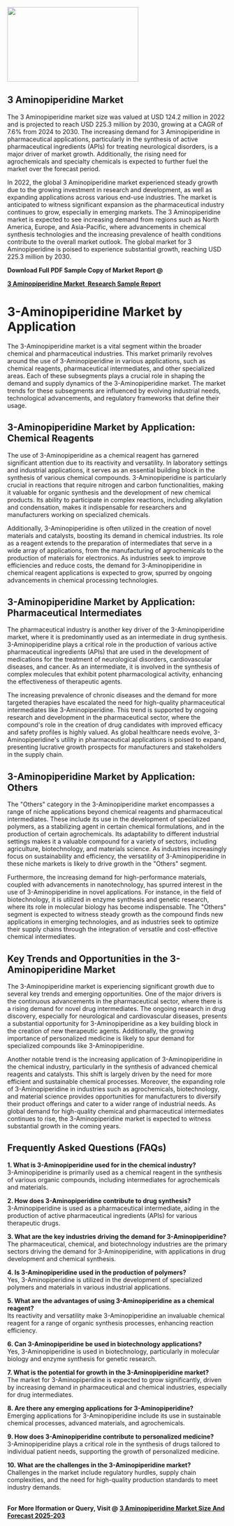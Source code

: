 <p><img class="alignnone size-medium wp-image-20088" src="https://ffe5etoiles.com/wp-content/uploads/2024/12/MST1-300x171.png" alt="" width="300" height="171" /></p><p><p> <h2>3 Aminopiperidine Market </h2><p>The 3 Aminopiperidine market size was valued at USD 124.2 million in 2022 and is projected to reach USD 225.3 million by 2030, growing at a CAGR of 7.6% from 2024 to 2030. The increasing demand for 3 Aminopiperidine in pharmaceutical applications, particularly in the synthesis of active pharmaceutical ingredients (APIs) for treating neurological disorders, is a major driver of market growth. Additionally, the rising need for agrochemicals and specialty chemicals is expected to further fuel the market over the forecast period.</p><p>In 2022, the global 3 Aminopiperidine market experienced steady growth due to the growing investment in research and development, as well as expanding applications across various end-use industries. The market is anticipated to witness significant expansion as the pharmaceutical industry continues to grow, especially in emerging markets. The 3 Aminopiperidine market is expected to see increasing demand from regions such as North America, Europe, and Asia-Pacific, where advancements in chemical synthesis technologies and the increasing prevalence of health conditions contribute to the overall market outlook. The global market for 3 Aminopiperidine is poised to experience substantial growth, reaching USD 225.3 million by 2030.</p></p><p><strong>Download Full PDF Sample Copy of Market Report @</strong></p><p><strong><a href="https://www.verifiedmarketreports.com/download-sample/?rid=609796&utm_source=Sites-google&utm_medium=265" target="_blank">3 Aminopiperidine Market &nbsp;Research Sample Report</a></strong></p><p><h1>3-Aminopiperidine Market by Application</h1><p>The 3-Aminopiperidine market is a vital segment within the broader chemical and pharmaceutical industries. This market primarily revolves around the use of 3-Aminopiperidine in various applications, such as chemical reagents, pharmaceutical intermediates, and other specialized areas. Each of these subsegments plays a crucial role in shaping the demand and supply dynamics of the 3-Aminopiperidine market. The market trends for these subsegments are influenced by evolving industrial needs, technological advancements, and regulatory frameworks that define their usage.</p><h2>3-Aminopiperidine Market by Application: Chemical Reagents</h2><p>The use of 3-Aminopiperidine as a chemical reagent has garnered significant attention due to its reactivity and versatility. In laboratory settings and industrial applications, it serves as an essential building block in the synthesis of various chemical compounds. 3-Aminopiperidine is particularly crucial in reactions that require nitrogen and carbon functionalities, making it valuable for organic synthesis and the development of new chemical products. Its ability to participate in complex reactions, including alkylation and condensation, makes it indispensable for researchers and manufacturers working on specialized chemicals.</p><p>Additionally, 3-Aminopiperidine is often utilized in the creation of novel materials and catalysts, boosting its demand in chemical industries. Its role as a reagent extends to the preparation of intermediates that serve in a wide array of applications, from the manufacturing of agrochemicals to the production of materials for electronics. As industries seek to improve efficiencies and reduce costs, the demand for 3-Aminopiperidine in chemical reagent applications is expected to grow, spurred by ongoing advancements in chemical processing technologies.</p><h2>3-Aminopiperidine Market by Application: Pharmaceutical Intermediates</h2><p>The pharmaceutical industry is another key driver of the 3-Aminopiperidine market, where it is predominantly used as an intermediate in drug synthesis. 3-Aminopiperidine plays a critical role in the production of various active pharmaceutical ingredients (APIs) that are used in the development of medications for the treatment of neurological disorders, cardiovascular diseases, and cancer. As an intermediate, it is involved in the synthesis of complex molecules that exhibit potent pharmacological activity, enhancing the effectiveness of therapeutic agents.</p><p>The increasing prevalence of chronic diseases and the demand for more targeted therapies have escalated the need for high-quality pharmaceutical intermediates like 3-Aminopiperidine. This trend is supported by ongoing research and development in the pharmaceutical sector, where the compound's role in the creation of drug candidates with improved efficacy and safety profiles is highly valued. As global healthcare needs evolve, 3-Aminopiperidine's utility in pharmaceutical applications is poised to expand, presenting lucrative growth prospects for manufacturers and stakeholders in the supply chain.</p><h2>3-Aminopiperidine Market by Application: Others</h2><p>The "Others" category in the 3-Aminopiperidine market encompasses a range of niche applications beyond chemical reagents and pharmaceutical intermediates. These include its use in the development of specialized polymers, as a stabilizing agent in certain chemical formulations, and in the production of certain agrochemicals. Its adaptability to different industrial settings makes it a valuable compound for a variety of sectors, including agriculture, biotechnology, and materials science. As industries increasingly focus on sustainability and efficiency, the versatility of 3-Aminopiperidine in these niche markets is likely to drive growth in the "Others" segment.</p><p>Furthermore, the increasing demand for high-performance materials, coupled with advancements in nanotechnology, has spurred interest in the use of 3-Aminopiperidine in novel applications. For instance, in the field of biotechnology, it is utilized in enzyme synthesis and genetic research, where its role in molecular biology has become indispensable. The "Others" segment is expected to witness steady growth as the compound finds new applications in emerging technologies, and as industries seek to optimize their supply chains through the integration of versatile and cost-effective chemical intermediates.</p><h2>Key Trends and Opportunities in the 3-Aminopiperidine Market</h2><p>The 3-Aminopiperidine market is experiencing significant growth due to several key trends and emerging opportunities. One of the major drivers is the continuous advancements in the pharmaceutical sector, where there is a rising demand for novel drug intermediates. The ongoing research in drug discovery, especially for neurological and cardiovascular diseases, presents a substantial opportunity for 3-Aminopiperidine as a key building block in the creation of new therapeutic agents. Additionally, the growing importance of personalized medicine is likely to spur demand for specialized compounds like 3-Aminopiperidine.</p><p>Another notable trend is the increasing application of 3-Aminopiperidine in the chemical industry, particularly in the synthesis of advanced chemical reagents and catalysts. This shift is largely driven by the need for more efficient and sustainable chemical processes. Moreover, the expanding role of 3-Aminopiperidine in industries such as agrochemicals, biotechnology, and material science provides opportunities for manufacturers to diversify their product offerings and cater to a wider range of industrial needs. As global demand for high-quality chemical and pharmaceutical intermediates continues to rise, the 3-Aminopiperidine market is expected to witness substantial growth in the coming years.</p><h2>Frequently Asked Questions (FAQs)</h2><p><strong>1. What is 3-Aminopiperidine used for in the chemical industry?</strong><br>3-Aminopiperidine is primarily used as a chemical reagent in the synthesis of various organic compounds, including intermediates for agrochemicals and materials.</p><p><strong>2. How does 3-Aminopiperidine contribute to drug synthesis?</strong><br>3-Aminopiperidine is used as a pharmaceutical intermediate, aiding in the production of active pharmaceutical ingredients (APIs) for various therapeutic drugs.</p><p><strong>3. What are the key industries driving the demand for 3-Aminopiperidine?</strong><br>The pharmaceutical, chemical, and biotechnology industries are the primary sectors driving the demand for 3-Aminopiperidine, with applications in drug development and chemical synthesis.</p><p><strong>4. Is 3-Aminopiperidine used in the production of polymers?</strong><br>Yes, 3-Aminopiperidine is utilized in the development of specialized polymers and materials in various industrial applications.</p><p><strong>5. What are the advantages of using 3-Aminopiperidine as a chemical reagent?</strong><br>Its reactivity and versatility make 3-Aminopiperidine an invaluable chemical reagent for a range of organic synthesis processes, enhancing reaction efficiency.</p><p><strong>6. Can 3-Aminopiperidine be used in biotechnology applications?</strong><br>Yes, 3-Aminopiperidine is used in biotechnology, particularly in molecular biology and enzyme synthesis for genetic research.</p><p><strong>7. What is the potential for growth in the 3-Aminopiperidine market?</strong><br>The market for 3-Aminopiperidine is expected to grow significantly, driven by increasing demand in pharmaceutical and chemical industries, especially for drug intermediates.</p><p><strong>8. Are there any emerging applications for 3-Aminopiperidine?</strong><br>Emerging applications for 3-Aminopiperidine include its use in sustainable chemical processes, advanced materials, and agrochemicals.</p><p><strong>9. How does 3-Aminopiperidine contribute to personalized medicine?</strong><br>3-Aminopiperidine plays a critical role in the synthesis of drugs tailored to individual patient needs, supporting the growth of personalized medicine.</p><p><strong>10. What are the challenges in the 3-Aminopiperidine market?</strong><br>Challenges in the market include regulatory hurdles, supply chain complexities, and the need for high-quality production standards to meet industry demands.</p><strong><br />For More Iformation or Query, Visit @ <a href="https://www.verifiedmarketreports.com/product/3-aminopiperidine-market/" target="_blank">3 Aminopiperidine Market Size And Forecast 2025-203</a></strong></p>
